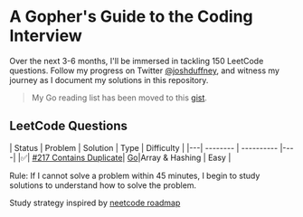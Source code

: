# A Gopher's Guide to the Coding Interview 

Over the next 3-6 months, I'll be immersed in tackling 150 LeetCode questions. Follow my progress on Twitter [@joshduffney](https://twitter.com/joshduffney), and witness my journey as I document my solutions in this repository.

> My Go reading list has been moved to this [gist](https://gist.github.com/duffney/4d20c10740545808da51707628e1b383#the-go-programming-language).

## LeetCode Questions

| Status | Problem | Solution | Type | Difficulty | 
|---| -------- | ---------- |----|
|✅| [#217 Contains Duplicate](https://leetcode.com/problems/contains-duplicate/)| [Go](https://leetcode.com/problems/contains-duplicate/solutions/3908311/simple-use-a-map-to-store-appearances/)|Array & Hashing | Easy |

Rule: If I cannot solve a problem within 45 minutes, I begin to study solutions to understand how to solve the problem.

Study strategy inspired by [neetcode roadmap](https://neetcode.io/roadmap)
